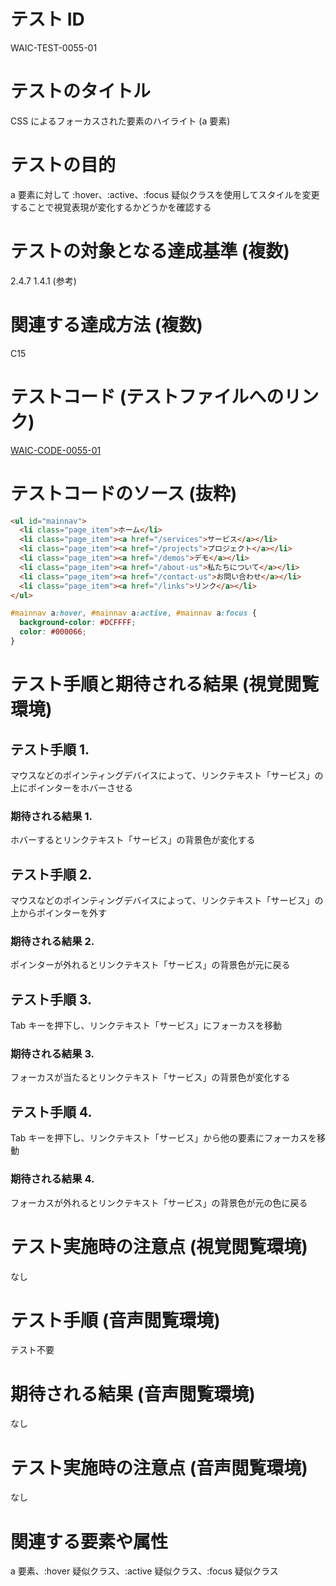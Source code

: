 # テスト ID

WAIC-TEST-0055-01

# テストのタイトル

CSS によるフォーカスされた要素のハイライト (a 要素)

# テストの目的

a 要素に対して :hover、:active、:focus 疑似クラスを使用してスタイルを変更することで視覚表現が変化するかどうかを確認する

# テストの対象となる達成基準 (複数)

2.4.7
1.4.1 (参考)

# 関連する達成方法 (複数)

C15

# テストコード (テストファイルへのリンク)

[WAIC-CODE-0055-01](https://waic.github.io/as_test/WAIC-CODE/WAIC-CODE-0055-01.html)

# テストコードのソース (抜粋)

```HTML
<ul id="mainnav">
  <li class="page_item">ホーム</li>
  <li class="page_item"><a href="/services">サービス</a></li>
  <li class="page_item"><a href="/projects">プロジェクト</a></li>
  <li class="page_item"><a href="/demos">デモ</a></li>
  <li class="page_item"><a href="/about-us">私たちについて</a></li>
  <li class="page_item"><a href="/contact-us">お問い合わせ</a></li>
  <li class="page_item"><a href="/links">リンク</a></li>
</ul>
```

```CSS
#mainnav a:hover, #mainnav a:active, #mainnav a:focus {
  background-color: #DCFFFF;
  color: #000066;
}
```

# テスト手順と期待される結果 (視覚閲覧環境)

## テスト手順 1.

マウスなどのポインティングデバイスによって、リンクテキスト「サービス」の上にポインターをホバーさせる

### 期待される結果 1.

ホバーするとリンクテキスト「サービス」の背景色が変化する

## テスト手順 2.

マウスなどのポインティングデバイスによって、リンクテキスト「サービス」の上からポインターを外す

### 期待される結果 2.

ポインターが外れるとリンクテキスト「サービス」の背景色が元に戻る

## テスト手順 3.

Tab キーを押下し、リンクテキスト「サービス」にフォーカスを移動

### 期待される結果 3.

フォーカスが当たるとリンクテキスト「サービス」の背景色が変化する

## テスト手順 4.

Tab キーを押下し、リンクテキスト「サービス」から他の要素にフォーカスを移動

### 期待される結果 4.

フォーカスが外れるとリンクテキスト「サービス」の背景色が元の色に戻る

# テスト実施時の注意点 (視覚閲覧環境)

なし

# テスト手順 (音声閲覧環境)

テスト不要

# 期待される結果 (音声閲覧環境)

なし

# テスト実施時の注意点 (音声閲覧環境)

なし

# 関連する要素や属性

a 要素、:hover 疑似クラス、:active 疑似クラス、:focus 疑似クラス
